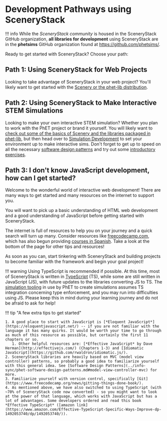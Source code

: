 # Development Pathways using SceneryStack

!!! info
    While the *SceneryStack community* is housed in the SceneryStack GitHub organization, **all libraries for development** using SceneryStack are in the **phetsims** GitHub organization found at <https://github.com/phetsims/>.

Ready to get started with SceneryStack? Choose your path:

## Path 1: Using SceneryStack for Web Projects

Looking to take advantage of SceneryStack in your web project? You'll likely want to get started with the [Scenery or the phet-lib distribution](scenery.md).

## Path 2: Using SceneryStack to Make Interactive STEM Simulations

Looking to make your own interactive STEM simulation? Whether you plan to work with the PhET project or brand it yourself. You will likely want to [check out some of the basics of Scenery and the libraries packaged in phet-lib](scenery.md), but then head over to [Simulation Development](./simulation/simulation-development.md) to set your environment up to make interactive sims. Don't forget to get up to speed on all the necessary [software design patterns](../info-sync/phet-software-design-patterns.md) and try out some [introductory exercises](../info-sync/scenerystack-exercises.md).

## Path 3: I don't know JavaScript development, how can I get started?

Welcome to the wonderful world of interactive web development! There are many ways to get started and many resources on the internet to support you.

You will want to pick up a basic understanding of HTML web development and a good understanding of JavaScript before getting started with SceneryStack.

The internet is full of resources to help you on your journey and a quick search will turn up many. Consider resources like [freecodecamp.com](https://www.freecodecamp.org/), which has also begun providing [courses in Spanish](https://www.freecodecamp.org/news/javascript-course-in-spanish/). Take a look at the bottom of the page for other tips and resources!

As soon as you can, start tinkering with SceneryStack and building projects to become familiar with the framework and begin your goal project!

!!! warning
    Using TypeScript is recommended if possible. At this time, most of SceneryStack is written in [TypeScript](https://www.freecodecamp.org/news/learn-typescript-beginners-guide/#:~:text=cheat%20sheet%20PDF-,What%20is%20TypeScript%3F,-TypeScript%20is%20a) (TS), while some are still written in JavaScript (JS), with future updates to the libraries converting JS to TS. The [simulation tooling](../info-sync/simulation-development-overview.md#building-the-simulation-with-chipper) in use by PhET to create simulations assumes TS integration concerning type enforcement, and you may run into difficulties using JS. Please keep this in mind during your learning journey and do not be afraid to ask for help!

!!! tip "A few extra tips to get started"

    1. A good place to start with JavaScript is [*Eloquent JavaScript*](https://eloquentjavascript.net/) -- if you are not familiar with the language it has many quirks. It would be worth your time to go through as much of this resource as possible, but certainly the first 11 chapters or so.
       1. Other helpful resources are: [*Effective JavaScript* by Dave Herman](http://effectivejs.com/) (Chapters 1-3) and [Idiomatic JavaScript](https://github.com/rwaldron/idiomatic.js/).
    2. SceneryStack libraries are heavily based on MVC (model view controller) patterns, so probably a good idea to familiarize yourself with this general idea. See [Software Design Patterns](../info-sync/phet-software-design-patterns.md#model-view-controller-mvc) for more.
    3. Familiarize yourself with version control, specifically [Git](https://www.freecodecamp.org/news/gitting-things-done-book/).
    4. As mentioned above, we have also switched to using TypeScript (with ~70% of SceneryStack code now converted) - so you might want to look at the power of that language, which works with JavaScript but has a lot of advantages. Some developers ordered and read this book *Effective TypeScript* ([amazon link](https://www.amazon.com/Effective-TypeScript-Specific-Ways-Improve-dp-1492053740/dp/1492053740/)).